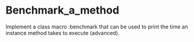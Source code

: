# Benchmark_a_method
Implement a class macro :benchmark that can be used to print the time an instance method takes to execute (advanced).
